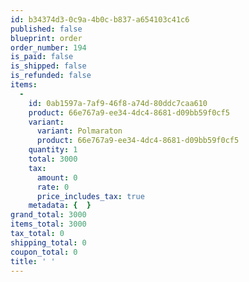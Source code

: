 ```yaml
---
id: b34374d3-0c9a-4b0c-b837-a654103c41c6
published: false
blueprint: order
order_number: 194
is_paid: false
is_shipped: false
is_refunded: false
items:
  -
    id: 0ab1597a-7af9-46f8-a74d-80ddc7caa610
    product: 66e767a9-ee34-4dc4-8681-d09bb59f0cf5
    variant:
      variant: Polmaraton
      product: 66e767a9-ee34-4dc4-8681-d09bb59f0cf5
    quantity: 1
    total: 3000
    tax:
      amount: 0
      rate: 0
      price_includes_tax: true
    metadata: {  }
grand_total: 3000
items_total: 3000
tax_total: 0
shipping_total: 0
coupon_total: 0
title: ' '
---
```

